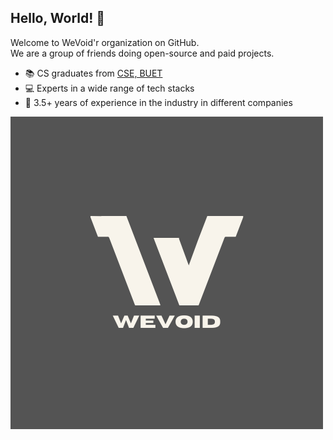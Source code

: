 ## Hello, World! :wave:

Welcome to WeVoid'r organization on GitHub. <br/>
We are a group of friends doing open-source and paid projects.

* :books: CS graduates from [CSE, BUET](https://cse.buet.ac.bd)
* :computer: Experts in a wide range of tech stacks
* :office: 3.5+ years of experience in the industry in different companies



![WeVoid Logo](https://github.com/we-void/.github/blob/main/profile/wevoid_logo.png)
